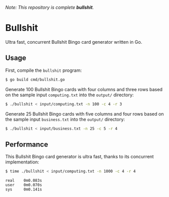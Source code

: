 _Note: This repository is complete **bullshit**._

# Bullshit

Ultra fast, concurrent Bullshit Bingo card generator written in Go.

## Usage

First, compile the `bullshit` program:

```bash
$ go build cmd/bullshit.go
```

Generate 100 Bullshit Bingo cards with four columns and three rows based on the
sample input `computing.txt` into the `output/` directory:

```bash
$ ./bullshit < input/computing.txt -n 100 -c 4 -r 3
```

Generate 25 Bullshit Bingo cards with five columns and four rows based on the
sample input `business.txt` into the `output/` directory:

```bash
$ ./bullshit < input/business.txt -n 25 -c 5 -r 4
```

## Performance

This Bullshit Bingo card generator is ultra fast, thanks to its concurrent
implementation:

```bash
$ time ./bullshit < input/computing.txt -n 1000 -c 4 -r 4
```

    real    0m0.083s
    user    0m0.070s
    sys     0m0.141s
